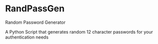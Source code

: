 # RandPassGen
Random Password Generator

A Python Script that generates random 12 character passwords for your authentication needs
